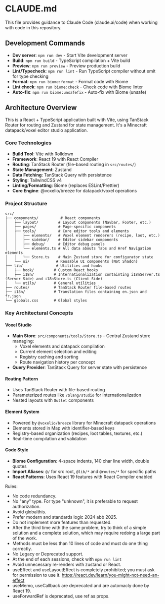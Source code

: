 # CLAUDE.md
This file provides guidance to Claude Code (claude.ai/code) when working with
code in this repository.

## Development Commands

- **Dev server**: `npm run dev` - Start Vite development server
- **Build**: `npm run build` - TypeScript compilation + Vite build
- **Preview**: `npm run preview` - Preview production build
- **Lint/Typecheck**: `npm run lint` - Run TypeScript compiler without emit for
  type checking
- **Format**: `npm run biome:format` - Format code with Biome
- **Lint check**: `npm run biome:check` - Check code with Biome linter
- **Auto-fix**: `npm run biome:unsafefix` - Auto-fix with Biome (unsafe)

## Architecture Overview
This is a React + TypeScript application built with Vite, using TanStack Router
for routing and Zustand for state management. It's a Minecraft datapack/voxel
editor studio application.

### Core Technologies
- **Build Tool**: Vite with Rolldown
- **Framework**: React 19 with React Compiler
- **Routing**: TanStack Router (file-based routing in `src/routes/`)
- **State Management**: Zustand
- **Data Fetching**: TanStack Query with persistence
- **Styling**: TailwindCSS v4
- **Linting/Formatting**: Biome (replaces ESLint/Prettier)
- **Core Engine**: @voxelio/breeze for datapack/voxel operations

### Project Structure
```
src/
├── components/          # React components
│   ├── layout/         # Layout components (Navbar, Footer, etc.)
│   ├── pages/          # Page-specific components
│   ├── tools/          # Core editor tools and elements
│   │   ├── elements/   # Voxel element renderers (recipe, loot, etc.)
│   │   ├── sidebar/    # Editor sidebar components
│   │   ├── debug/      # Editor debug panels
│   │   └── elements.ts # All data abouts Tabs and Href Navigation elements
│   │   └── Store.ts    # Main Zustand store for configurator state
│   └── ui/            # Reusable UI components (Not Shadcn)
├── lib/               # Utilities and hooks
│   ├── hook/         # Custom React hooks
│   ├── i18n/         # Internationalization containting i18nServer.ts (Server Side) and i18nStore.ts (Client Side)
│   └── utils/        # General utilities
├── routes/           # TanStack Router file-based routes
├── i18n/             # Translation files containing en.json and fr.json
└── globals.css       # Global styles
```

### Key Architectural Concepts

#### Voxel Studio

- **Main Store**: `src/components/tools/Store.ts` - Central Zustand store
  managing:
  - Voxel elements and datapack compilation
  - Current element selection and editing
  - Registry caching and sorting
  - Route navigation history per concept
- **Query Provider**: TanStack Query for server state with persistence

#### Routing Pattern

- Uses TanStack Router with file-based routing
- Parameterized routes like `/$lang/studio` for internationalization
- Nested layouts with `Outlet` components

#### Element System

- Powered by `@voxelio/breeze` library for Minecraft datapack operations
- Elements stored in Map with identifier-based keys
- Registry-based organization (recipes, loot tables, textures, etc.)
- Real-time compilation and validation

#### Code Style

- **Biome Configuration**: 4-space indents, 140 char line width, double quotes
- **Import Aliases**: `@/` for src root, `@lib/*` and `@routes/*` for specific
  paths
- **React Patterns**: Uses React 19 features with React Compiler enabled

Rules:

- No code redundancy.
- No "any" type. For type "unknown", it is preferable to request authorization.
- Avoid globalthis.
- Prefer modern and standards logic 2024 abb 2025.
- Do not implement more features than requested.
- After the third time with the same problem, try to think of a simple solution and a complete solution, which may require redoing a large part of the work.
- Methods must be less than 10 lines of code and must do one thing correctly.
- No Legacy or Deprecated support.
- At the end of each sessions, check with `npm run lint`
- Avoid unnecessary re-renders with zustand or React.
- useEffect and useLayoutEffect is completely prohibited; you must ask for permission to use it. https://react.dev/learn/you-might-not-need-an-effect
- useMemo, useCallback are deprecated and are automacly done by React 19.
- useForwardRef is deprecated, use ref as props.